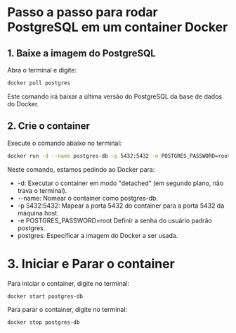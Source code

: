 # Passo a passo para rodar PostgreSQL em um container Docker

## 1. Baixe a imagem do PostgreSQL

Abra o terminal e digite:

```sh
docker pull postgres
```

Este comando irá baixar a última versão do PostgreSQL da base de dados do Docker.

## 2. Crie o container

Execute o comando abaixo no terminal:

```sh
docker run -d --name postgres-db -p 5432:5432 -e POSTGRES_PASSWORD=root postgres
```

Neste comando, estamos pedindo ao Docker para:

- -d: Executar o container em modo "detached" (em segundo plano, não trava o terminal).
- --name: Nomear o container como postgres-db.
- -p 5432:5432: Mapear a porta 5432 do container para a porta 5432 da máquina host.
- -e POSTGRES_PASSWORD=root Definir a senha do usuário padrão postgres.
- postgres: Especificar a imagem do Docker a ser usada.

# 3. Iniciar e Parar o container

Para iniciar o container, digite no terminal:

```sh
docker start postgres-db
```

Para parar o container, digite no terminal:

```sh
docker stop postgres-db
```
